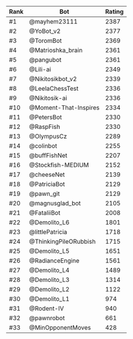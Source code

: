 Rank|Bot|Rating
---|---|---
#1|@mayhem23111|2387
#2|@YoBot_v2|2377
#3|@ToromBot|2369
#4|@Matrioshka_brain|2361
#5|@pangubot|2361
#6|@Lili-ai|2349
#7|@Nikitosikbot_v2|2339
#8|@LeelaChessTest|2336
#9|@Nikitosik-ai|2336
#10|@Moment-That-Inspires|2334
#11|@PetersBot|2330
#12|@RaspFish|2330
#13|@OlympusCz|2289
#14|@colinbot|2255
#15|@buffFishNet|2207
#16|@Stockfish-MEDIUM|2152
#17|@cheeseNet|2139
#18|@PatriciaBot|2129
#19|@pawn_git|2129
#20|@magnusglad_bot|2105
#21|@FataliiBot|2008
#22|@Demolito_L6|1801
#23|@littlePatricia|1718
#24|@ThinkingPileORubbish|1715
#25|@Demolito_L5|1651
#26|@RadianceEngine|1561
#27|@Demolito_L4|1489
#28|@Demolito_L3|1314
#29|@Demolito_L2|1122
#30|@Demolito_L1|974
#31|@Rodent-IV|940
#32|@pawnrobot|661
#33|@MinOpponentMoves|428
